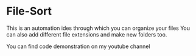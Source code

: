 # File-Sort
This is an automation ides through which you can organize your files
You can also add different file extensions and make new folders too.


You can find code demonstration on my youtube channel
